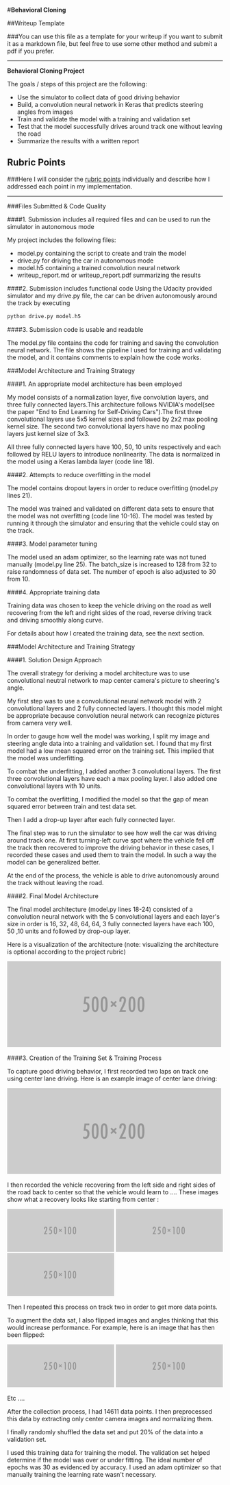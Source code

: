 #**Behavioral Cloning** 

##Writeup Template

###You can use this file as a template for your writeup if you want to submit it as a markdown file, but feel free to use some other method and submit a pdf if you prefer.

---

**Behavioral Cloning Project**

The goals / steps of this project are the following:
* Use the simulator to collect data of good driving behavior
* Build, a convolution neural network in Keras that predicts steering angles from images
* Train and validate the model with a training and validation set
* Test that the model successfully drives around track one without leaving the road
* Summarize the results with a written report


[//]: # (Image References)

[image1]: ./examples/placeholder.png "Model Visualization"
[image2]: ./examples/placeholder.png "Grayscaling"
[image3]: ./examples/placeholder_small.png "Recovery Image"
[image4]: ./examples/placeholder_small.png "Recovery Image"
[image5]: ./examples/placeholder_small.png "Recovery Image"
[image6]: ./examples/placeholder_small.png "Normal Image"
[image7]: ./examples/placeholder_small.png "Flipped Image"

## Rubric Points
###Here I will consider the [rubric points](https://review.udacity.com/#!/rubrics/432/view) individually and describe how I addressed each point in my implementation.  

---
###Files Submitted & Code Quality

####1. Submission includes all required files and can be used to run the simulator in autonomous mode

My project includes the following files:
* model.py containing the script to create and train the model
* drive.py for driving the car in autonomous mode
* model.h5 containing a trained convolution neural network 
* writeup_report.md or writeup_report.pdf summarizing the results

####2. Submission includes functional code
Using the Udacity provided simulator and my drive.py file, the car can be driven autonomously around the track by executing 
```sh
python drive.py model.h5
```

####3. Submission code is usable and readable

The model.py file contains the code for training and saving the convolution neural network. The file shows the pipeline I used for training and validating the model, and it contains comments to explain how the code works.

###Model Architecture and Training Strategy

####1. An appropriate model architecture has been employed

My model consists of a normalization layer, five convolution layers, and three fully connected layers.This architecture follows NVIDIA's model(see the paper "End to End Learning for Self-Driving Cars").The first three convolutional layers use 5x5 kernel sizes and followed by 2x2 max pooling kernel size. The second two convolutional layers have no max pooling layers just kernel size of 3x3. 

All three fully connected layers have 100, 50, 10 units respectively and each followed by RELU layers to introduce nonlinearity. The data is normalized in the model using a Keras lambda layer (code line 18). 

####2. Attempts to reduce overfitting in the model

The model contains dropout layers in order to reduce overfitting (model.py lines 21). 

The model was trained and validated on different data sets to ensure that the model was not overfitting (code line 10-16). The model was tested by running it through the simulator and ensuring that the vehicle could stay on the track.

####3. Model parameter tuning

The model used an adam optimizer, so the learning rate was not tuned manually (model.py line 25). The batch_size is increased to 128 from 32 to raise randomness of data set. The number of epoch is also adjusted to 30 from 10.

####4. Appropriate training data

Training data was chosen to keep the vehicle driving on the road as well recovering from the left and right sides of the road, reverse driving track and driving smoothly along curve. 

For details about how I created the training data, see the next section. 

###Model Architecture and Training Strategy

####1. Solution Design Approach

The overall strategy for deriving a model architecture was to use convolutional neutral network to map center camera's picture to sheering's angle.

My first step was to use a convolutional neural network model with 2 convolutional layers and 2 fully connected layers. I thought this model might be appropriate because convolution neural network can recognize pictures from camera very well.

In order to gauge how well the model was working, I split my image and steering angle data into a training and validation set. I found that my first model had a low mean squared error on the training set. This implied that the model was underfitting. 

To combat the underfitting, I added another 3 convolutional layers. The first three convolutional layers have each a max pooling layer. I also added one convolutional layers with 10 units.

To combat the overfitting, I modified the model so that the gap of mean squared error between train and test data set.

Then I add a drop-up layer after each fully connected layer. 

The final step was to run the simulator to see how well the car was driving around track one. At first turning-left curve spot where the vehicle fell off the track then recovered to improve the driving behavior in these cases, I recorded these cases and used them to train the model. In such a way the model can be generalized better.

At the end of the process, the vehicle is able to drive autonomously around the track without leaving the road.

####2. Final Model Architecture

The final model architecture (model.py lines 18-24) consisted of a convolution neural network with the 5 convolutional layers and each layer's size in order is 16, 32, 48, 64, 64, 3 fully connected layers have each 100, 50 ,10 units and followed by drop-oup layer.

Here is a visualization of the architecture (note: visualizing the architecture is optional according to the project rubric)

![alt text][image1]

####3. Creation of the Training Set & Training Process

To capture good driving behavior, I first recorded two laps on track one using center lane driving. Here is an example image of center lane driving:

![alt text][image2]

I then recorded the vehicle recovering from the left side and right sides of the road back to center so that the vehicle would learn to .... These images show what a recovery looks like starting from center :

![alt text][image3]
![alt text][image4]
![alt text][image5]

Then I repeated this process on track two in order to get more data points.

To augment the data sat, I also flipped images and angles thinking that this would increase performance. For example, here is an image that has then been flipped:

![alt text][image6]
![alt text][image7]

Etc ....

After the collection process, I had 14611 data points. I then preprocessed this data by extracting only center camera images and normalizing them.


I finally randomly shuffled the data set and put 20% of the data into a validation set. 

I used this training data for training the model. The validation set helped determine if the model was over or under fitting. The ideal number of epochs was 30 as evidenced by accuracy. I used an adam optimizer so that manually training the learning rate wasn't necessary.
